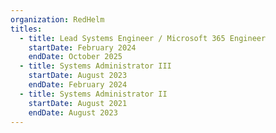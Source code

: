 ```yaml
---
organization: RedHelm
titles:
  - title: Lead Systems Engineer / Microsoft 365 Engineer
    startDate: February 2024
    endDate: October 2025
  - title: Systems Administrator III
    startDate: August 2023
    endDate: February 2024
  - title: Systems Administrator II
    startDate: August 2021
    endDate: August 2023
---
```

